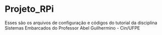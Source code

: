 # Projeto_RPi
Esses são os arquivos de configuração e códigos do tutorial da disciplina Sistemas Embarcados do Professor Abel Guilhermino - Cin/UFPE
